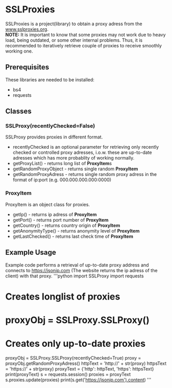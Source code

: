 # SSLProxies
SSLProxies is a project(library) to obtain a proxy adress from the www.sslproxies.org.  
**NOTE:** It is important to know that some proxies may not work due to heavy load, being outdated, or some other internal problems. Thus, it is recommended to iteratively retrieve couple of proxies to receive smoothly working one.
## Prerequisites
These libraries are needed to be installed:  
* bs4  
* requests  

## Classes

### SSLProxy(recentlyChecked=False)
SSLProxy provides proxies in different format.  
  
* recentlyChecked is an optional parameter for retrieving only recently checked or controlled proxy adresses, i.o.w. these are up-to-date adresses which has more probablity of working normally.  
* getProxyList() - returns long list of **ProxyItem**s  
* getRandomProxyObject - returns single random **ProxyItem**  
* getRandomProxyAdress - returns single random proxy adress in the format of ip:port (e.g. 000.000.000.000:0000)  

### ProxyItem
ProxyItem is an object class for proxies.  
  
* getIp() - returns ip adress of **ProxyItem**  
* getPort() - returns port number of **ProxyItem**  
* getCountry() - returns country origin of **ProxyItem**  
* getAnonymityType() - returns anonymity level of **ProxyItem**  
* getLastChecked() - returns last check time of **ProxyItem**  

## Example Usage
Example code performs a retrieval of up-to-date proxy address and connects to https://jsonip.com (The website returns the ip adress of the client) with that proxy.
'''python
import SSLProxy
import requests
# Creates longlist of proxies
# proxyObj = SSLProxy.SSLProxy()
# Creates only up-to-date proxies
proxyObj = SSLProxy.SSLProxy(recentlyChecked=True)
proxy = proxyObj.getRandomProxyAdress()
httpText = 'http://' + str(proxy)
httpsText = 'https://' + str(proxy)
proxyText = {'http': httpText, 'https': httpsText}
print(proxyText)
s = requests.session()
proxies = proxyText
s.proxies.update(proxies)
print(s.get('https://jsonip.com').content)
'''
